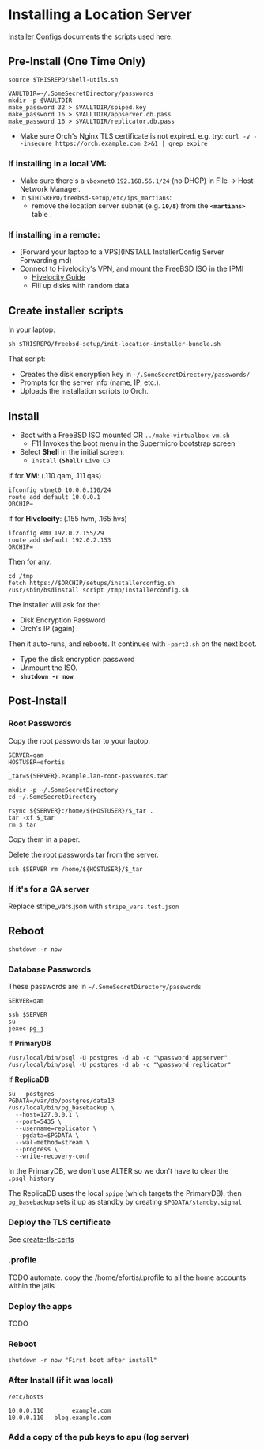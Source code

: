 # Installing a Location Server
[Installer Configs](./README.md) documents the scripts used here.

## Pre-Install (One Time Only)
```shell
source $THISREPO/shell-utils.sh

VAULTDIR=~/.SomeSecretDirectory/passwords
mkdir -p $VAULTDIR
make_password 32 > $VAULTDIR/spiped.key
make_password 16 > $VAULTDIR/appserver.db.pass
make_password 16 > $VAULTDIR/replicator.db.pass
```

- Make sure Orch's Nginx TLS certificate is not expired. e.g. try:
`curl -v --insecure https://orch.example.com 2>&1 | grep expire`

### If installing in a local VM: 
- Make sure there's a `vboxnet0` `192.168.56.1/24` (no DHCP) in File &rarr; Host Network Manager.
- In `$THISREPO/freebsd-setup/etc/ips_martians`: 
  - remove the location server subnet (e.g. **`10/8`**) from the **`<martians>`** table . 


### If installing in a remote:
- [Forward your laptop to a VPS](INSTALL InstallerConfig Server Forwarding.md)
- Connect to Hivelocity's VPN, and mount the FreeBSD ISO in the IPMI 
  - [Hivelocity Guide](../README%20VPN.md)
  - Fill up disks with random data
  
  
## Create installer scripts 
In your laptop:
```shell script
sh $THISREPO/freebsd-setup/init-location-installer-bundle.sh
```
That script:
- Creates the disk encryption key in `~/.SomeSecretDirectory/passwords/`
- Prompts for the server info (name, IP, etc.). 
- Uploads the installation scripts to Orch. 


## Install
- Boot with a FreeBSD ISO mounted OR `../make-virtualbox-vm.sh`
  - F11 Invokes the boot menu in the Supermicro bootstrap screen 
- Select **Shell** in the initial screen:
    - `Install` **`(Shell)`** `Live CD`

If for **VM**: (.110 qam, .111 qas)
```shell script
ifconfig vtnet0 10.0.0.110/24
route add default 10.0.0.1
ORCHIP=
```

If for **Hivelocity**: (.155 hvm, .165 hvs)
```shell script
ifconfig em0 192.0.2.155/29
route add default 192.0.2.153
ORCHIP=
```

Then for any:
```shell script
cd /tmp
fetch https://$ORCHIP/setups/installerconfig.sh 
/usr/sbin/bsdinstall script /tmp/installerconfig.sh
```

The installer will ask for the:
- Disk Encryption Password
- Orch's IP (again)

Then it auto-runs, and reboots. It continues with `-part3.sh` on the next boot.
- Type the disk encryption password
- Unmount the ISO. 
- **`shutdown -r now`**


## Post-Install 
### Root Passwords
Copy the root passwords tar to your laptop. 

```shell script
SERVER=qam
HOSTUSER=efortis
```

```shell script
_tar=${SERVER}.example.lan-root-passwords.tar

mkdir -p ~/.SomeSecretDirectory
cd ~/.SomeSecretDirectory

rsync ${SERVER}:/home/${HOSTUSER}/$_tar .
tar -xf $_tar
rm $_tar
```
Copy them in a paper.

Delete the root passwords tar from the server.
```shell script
ssh $SERVER rm /home/${HOSTUSER}/$_tar
```

### If it's for a QA server
Replace stripe_vars.json with `stripe_vars.test.json`


## Reboot
```shell script
shutdown -r now
```

### Database Passwords
These passwords are in `~/.SomeSecretDirectory/passwords`

```shell script
SERVER=qam

ssh $SERVER
su -
jexec pg_j
```

If **PrimaryDB**
```shell script
/usr/local/bin/psql -U postgres -d ab -c "\password appserver"
/usr/local/bin/psql -U postgres -d ab -c "\password replicator"
```

If **ReplicaDB**
```shell script
su - postgres 
PGDATA=/var/db/postgres/data13
/usr/local/bin/pg_basebackup \
  --host=127.0.0.1 \
  --port=5435 \
  --username=replicator \
  --pgdata=$PGDATA \
  --wal-method=stream \
  --progress \
  --write-recovery-conf
```

In the PrimaryDB, we don't use ALTER so we don't have to clear the `.psql_history`

The ReplicaDB uses the local `spipe` (which targets the PrimaryDB), then
`pg_basebackup` sets it up as standby by creating `$PGDATA/standby.signal`

### Deploy the TLS certificate
See [create-tls-certs](../create-tls-certs.md)


### .profile
TODO automate. copy the /home/efortis/.profile to all the home accounts within the jails

### Deploy the apps
TODO

### Reboot
```shell script
shutdown -r now "First boot after install"
```


### After Install (if it was local)
`/etc/hosts` 
```shell script
10.0.0.110        example.com
10.0.0.110   blog.example.com
```


### Add a copy of the pub keys to apu (log server)

